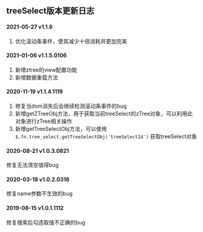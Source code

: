## treeSelect版本更新日志
#### 2021-05-27 v1.1.6
1. 优化滚动条事件，使其减少十倍消耗并更加完美
#### 2021-01-06 v1.1.5.0106
1. 新增ztree的view配置功能
2. 新增数据重载方法
#### 2020-11-19 v1.1.4.1119
1. 修复当dom消失后会继续检测滚动条事件的bug
2. 新增getZTreeObj方法，用于获取当前treeSelect的zTree对象，可以利用此对象进行zTree相关操作
3. 新增getTreeSelectObj方法，可以使用 ```$.fn.tree_select.getTreeSelectObj('treeSelectId')``` 获取treeSelect对象
#### 2020-08-21 v1.0.3.0821
修复无法清空值得bug
#### 2020-03-18 v1.0.2.0318
修复name参数不生效的bug
#### 2019-08-15 v1.0.1.1112
修复搜索后勾选取值不正确的bug
